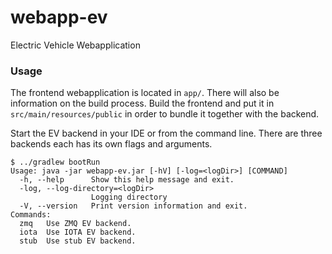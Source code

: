 # webapp-ev

Electric Vehicle Webapplication

### Usage

The frontend webapplication is located in `app/`. There will also be information on the build process.
Build the frontend and put it in `src/main/resources/public` in order to bundle it together with the backend.

Start the EV backend in your IDE or from the command line. There are three backends each has its own flags and arguments.

```shell
$ ../gradlew bootRun
Usage: java -jar webapp-ev.jar [-hV] [-log=<logDir>] [COMMAND]
  -h, --help      Show this help message and exit.
  -log, --log-directory=<logDir>
                  Logging directory
  -V, --version   Print version information and exit.
Commands:
  zmq   Use ZMQ EV backend.
  iota  Use IOTA EV backend.
  stub  Use stub EV backend.
```
